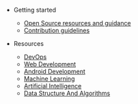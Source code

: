 * Getting started
  - [Open Source resources and guidance](../pages/open-source-resources.md)
  - [Contribution guidelines](../Contributing.md)

* Resources
  - [DevOps](./../pages/devops-resources.md)
  - [Web Development](./../pages/web-development-resources.md)
  - [Android Development](../pages/android-development-resources.md)
  - [Machine Learning](../pages/machine-learning-resources.md)
  - [Artificial Intelligence](../pages/AI-resource.md)
  - [Data Structure And Algorithms](../pages/data-structure-and-algorithms-resources.md)
  

